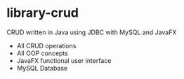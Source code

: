 # library-crud
CRUD written in Java using JDBC with MySQL and JavaFX

- All CRUD operations
- All OOP concepts
- JavaFX functional user interface
- MySQL Database

